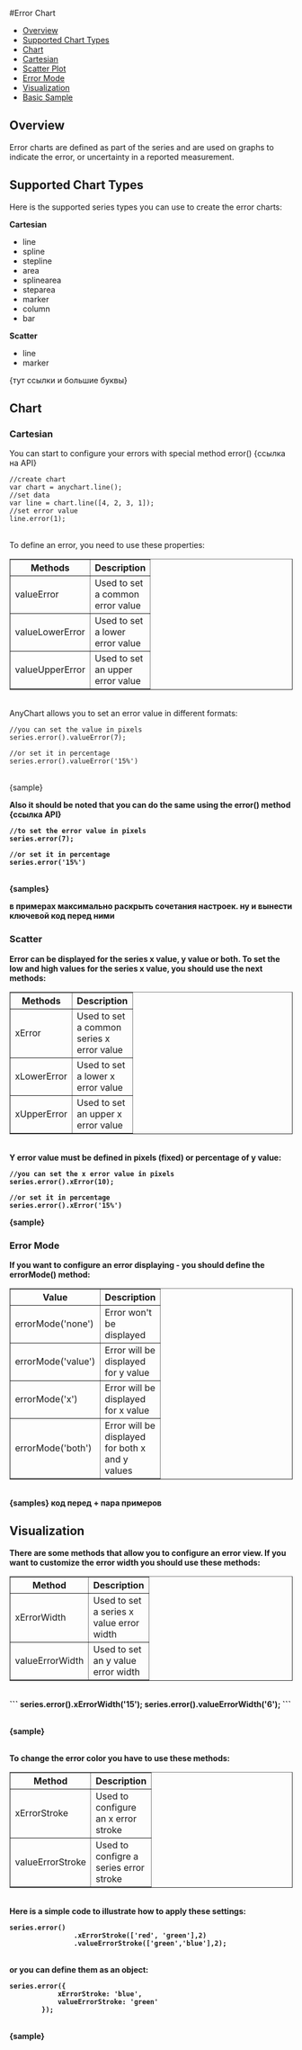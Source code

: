 #Error Chart

* [Overview](#overview)
* [Supported Chart Types](#supported_chart_types)
* [Chart](#chart)
 * [Cartesian](#cartesian)
 * [Scatter Plot](#scatter_plot)
 * [Error Mode](#error_mode)
* [Visualization](#visualization)
 * [Basic Sample](#basic_sample)

## Overview

Error charts are defined as part of the series and are used on graphs to indicate the error, or uncertainty in a reported measurement.

## Supported Chart Types

Here is the supported series types you can use to create the error charts:

<b>Cartesian</b>
* line
* spline
* stepline
* area
* splinearea
* steparea
* marker
* column
* bar

<b>Scatter</b>

* line
* marker

{тут ссылки и большие буквы}

## Chart

### Cartesian

You can start to configure your errors with special method error() {ссылка на API}

```
//create chart
var chart = anychart.line();
//set data
var line = chart.line([4, 2, 3, 1]);
//set error value
line.error(1);
```

<br>To define an error, you need to use these properties:

<table width="400" border="1" class="dtTABLE">
<tbody><tr>
<th width="88"><b>Methods</b></th>
<th width="88"><b>Description</b></th>
</tr>
<tr>
<td>valueError</td>
<td>Used to set a common error value</td>
</tr>
<tr>
<td>valueLowerError</td>
<td>Used to set a lower error value</td>
</tr>
<tr>
<td>valueUpperError</td>
<td>Used to set an upper error value</td>
</tr>
</tbody></table>

<br>AnyChart allows you to set an error value in different formats:

```
//you can set the value in pixels
series.error().valueError(7);

//or set it in percentage
series.error().valueError('15%')
```

<br>{sample}

<b>Also it should be noted that you can do the same using the error() method {ссылка API}

```
//to set the error value in pixels
series.error(7);

//or set it in percentage
series.error('15%')
```

<br>
{samples}

в примерах максимально раскрыть сочетания настроек. ну и вынести ключевой код перед ними

### Scatter

Error can be displayed for the series x value, y value or both. To set the low and high values for the series x value, you should use the next methods:

<table width="400" border="1" class="dtTABLE">
<tbody><tr>
<th width="88"><b>Methods</b></th>
<th width="88"><b>Description</b></th>
</tr>
<tr>
<td>xError</td>
<td>Used to set a common series x error value</td>
</tr>
<tr>
<td>xLowerError</td>
<td>Used to set a lower x error value</td>
</tr>
<tr>
<td>xUpperError</td>
<td>Used to set an upper x error value</td>
</tr>
</tbody></table>

<br>Y error value must be defined in pixels (fixed) or percentage of y value:

```
//you can set the x error value in pixels
series.error().xError(10);

//or set it in percentage
series.error().xError('15%')
```

{sample}

### Error Mode

If you want to configure an error displaying - you should define the errorMode() method:

<table width="400" border="1" class="dtTABLE">
<tbody><tr>
<th width="88"><b>Value</b></th>
<th width="88"><b>Description</b></th>
</tr>
<tr>
<td>errorMode('none')</td>
<td>Error won't be displayed</td>
</tr>
<tr>
<td>errorMode('value')</td>
<td>Error will be displayed for y value</td>
</tr>
<tr>
<td>errorMode('x')</td>
<td>Error will be displayed for x value</td>
</tr>
<tr>
<td>errorMode('both')</td>
<td>Error will be displayed for both x and y values</td>
</tr>
</tbody></table>

<br>{samples} код перед + пара примеров

## Visualization

There are some methods that allow you to configure an error view. If you want to customize the error width you should use these methods:

<table width="400" border="1" class="dtTABLE">
<tbody><tr>
<th width="88"><b>Method</b></th>
<th width="88"><b>Description</b></th>
</tr>
<tr>
<td>xErrorWidth</td>
<td>Used to set a series x value error width</td>
</tr>
<tr>
<td>valueErrorWidth</td>
<td>Used to set an y value error width</td>
</tr>
</tbody></table>

<br>
```
series.error().xErrorWidth('15');
series.error().valueErrorWidth('6');
```

<br>{sample}

<br>To change the error color you have to use these methods:

<table width="400" border="1" class="dtTABLE">
<tbody><tr>
<th width="88"><b>Method</b></th>
<th width="88"><b>Description</b></th>
</tr>
<tr>
<td>xErrorStroke</td>
<td>Used to configure an x error stroke</td>
</tr>
<tr>
<td>valueErrorStroke</td>
<td>Used to configre a series error stroke</td>
</tr>
</tbody></table>

<br>Here is a simple code to illustrate how to apply these settings:
```
series.error()
                .xErrorStroke(['red', 'green'],2)
                .valueErrorStroke(['green','blue'],2);
```

<br>or you can define them as an object:

```
series.error({
            xErrorStroke: 'blue',
            valueErrorStroke: 'green'
        });
```

<br>{sample}